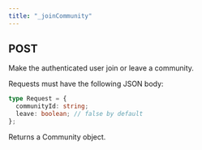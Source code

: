 ```yaml
---
title: "_joinCommunity"
---
```


## POST

Make the authenticated user join or leave a community.

Requests must have the following JSON body:

```ts
type Request = {
  communityId: string;
  leave: boolean; // false by default
};
```

Returns a Community object.
